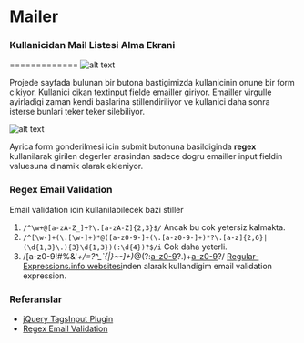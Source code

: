 # Mailer
### Kullanicidan Mail Listesi Alma Ekrani
=============
![alt text](https://raw.github.com/homer/mailer-form/master/sshots/sshot1.png "Ekran goruntusu")

Projede sayfada bulunan bir butona bastigimizda kullanicinin onune bir form cikiyor. Kullanici cikan textinput fielde emailler giriyor. Emailler virgulle ayirladigi zaman kendi baslarina stillendiriliyor ve kullanici daha sonra isterse bunlari teker teker silebiliyor.

![alt text](https://raw.github.com/homer/mailer-form/master/sshots/sshot1.png "Console log uzerinden degerler")

Ayrica form gonderilmesi icin submit butonuna basildiginda __regex__ kullanilarak girilen degerler arasindan sadece dogru emailler input fieldin valuesuna dinamik olarak ekleniyor.

### Regex Email Validation
Email validation icin kullanilabilecek bazi stiller

1. `/^\w+@[a-zA-Z_]+?\.[a-zA-Z]{2,3}$/` Ancak bu cok yetersiz kalmakta.
2. `/^[\w-]+(\.[\w-]+)*@([a-z0-9-]+(\.[a-z0-9-]+)*?\.[a-z]{2,6}|(\d{1,3}\.){3}\d{1,3})(:\d{4})?$/i` Cok daha yeterli.
3. /[a-z0-9!#$%&'*+/=?^_`{|}~-]+(?:\.[a-z0-9!#$%&'*+/=?^_`{|}~-]+)*@(?:[a-z0-9](?:[a-z0-9-]*[a-z0-9])?\.)+[a-z0-9](?:[a-z0-9-]*[a-z0-9])?/ [Regular-Expressions.info websitesi](http://www.regular-expressions.info/email.html)nden alarak kullandigim email validation expression.


### Referanslar
- [jQuery TagsInput Plugin](http://xoxco.com/projects/code/tagsinput/)
- [Regex Email Validation](http://www.regular-expressions.info/email.html)
